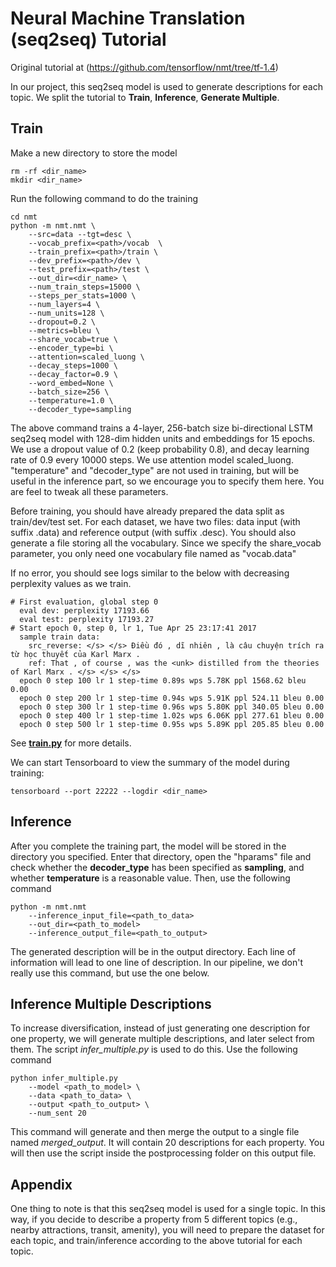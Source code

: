 # Neural Machine Translation (seq2seq) Tutorial

Original tutorial at (https://github.com/tensorflow/nmt/tree/tf-1.4)

In our project, this seq2seq model is used to generate descriptions for each topic. We split the tutorial to <b>Train</b>, <b>Inference</b>, <b>Generate Multiple</b>.

## Train

Make a new directory to store the model
``` shell
rm -rf <dir_name>
mkdir <dir_name>
```
Run the following command to do the training
``` shell
cd nmt
python -m nmt.nmt \
    --src=data --tgt=desc \
    --vocab_prefix=<path>/vocab  \
    --train_prefix=<path>/train \
    --dev_prefix=<path>/dev \
    --test_prefix=<path>/test \
    --out_dir=<dir_name> \
    --num_train_steps=15000 \
    --steps_per_stats=1000 \
    --num_layers=4 \
    --num_units=128 \
    --dropout=0.2 \
    --metrics=bleu \
    --share_vocab=true \
    --encoder_type=bi \
    --attention=scaled_luong \
    --decay_steps=1000 \
    --decay_factor=0.9 \
    --word_embed=None \
    --batch_size=256 \
    --temperature=1.0 \
    --decoder_type=sampling

```
The above command trains a 4-layer, 256-batch size bi-directional LSTM seq2seq model with 128-dim hidden units and embeddings for 15 epochs. We use a dropout value of 0.2 (keep probability 0.8), and decay learning rate of 0.9 every 10000 steps. We use attention model scaled_luong. "temperature" and "decoder_type" are not used in training, but will be useful in the inference part, so we encourage you to specify them here. You are feel to tweak all these parameters.

Before training, you should have already prepared the data split as train/dev/test set. For each dataset, we have two files: data input (with suffix .data) and reference output (with suffix .desc). You should also generate a file storing all the vocabulary. Since we specify the share_vocab parameter, you only need one vocabulary file named as "vocab.data"

If no error, you should see logs similar to the below with decreasing perplexity values as we train.

```
# First evaluation, global step 0
  eval dev: perplexity 17193.66
  eval test: perplexity 17193.27
# Start epoch 0, step 0, lr 1, Tue Apr 25 23:17:41 2017
  sample train data:
    src_reverse: </s> </s> Điều đó , dĩ nhiên , là câu chuyện trích ra từ học thuyết của Karl Marx .
    ref: That , of course , was the <unk> distilled from the theories of Karl Marx . </s> </s> </s>
  epoch 0 step 100 lr 1 step-time 0.89s wps 5.78K ppl 1568.62 bleu 0.00
  epoch 0 step 200 lr 1 step-time 0.94s wps 5.91K ppl 524.11 bleu 0.00
  epoch 0 step 300 lr 1 step-time 0.96s wps 5.80K ppl 340.05 bleu 0.00
  epoch 0 step 400 lr 1 step-time 1.02s wps 6.06K ppl 277.61 bleu 0.00
  epoch 0 step 500 lr 1 step-time 0.95s wps 5.89K ppl 205.85 bleu 0.00
```

See [**train.py**](nmt/train.py) for more details.

We can start Tensorboard to view the summary of the model during training:

``` shell
tensorboard --port 22222 --logdir <dir_name>
```

## Inference
After you complete the training part, the model will be stored in the directory you specified. Enter that directory, open the "hparams" file and check whether the <b>decoder_type</b> has been specified as <b>sampling</b>, and whether <b>temperature</b> is a reasonable value. Then, use the following command

``` shell
python -m nmt.nmt 
	--inference_input_file=<path_to_data>
	--out_dir=<path_to_model> 
	--inference_output_file=<path_to_output>
```

The generated description will be in the output directory. Each line of information will lead to one line of description. In our pipeline, we don't really use this command, but use the one below.

## Inference Multiple Descriptions
To increase diversification, instead of just generating one description for one property, we will generate multiple descriptions, and later select from them. The script *infer_multiple.py* is used to do this. Use the following command

``` shell
python infer_multiple.py 
	--model <path_to_model> \
	--data <path_to_data> \
	--output <path_to_output> \
	--num_sent 20
```

This command will generate and then merge the output to a single file named *merged_output*. It will contain 20 descriptions for each property. You will then use the script inside the postprocessing folder on this output file.

## Appendix
One thing to note is that this seq2seq model is used for a single topic. In this way, if you decide to describe a property from 5 different topics (e.g., nearby attractions, transit, amenity), you will need to prepare the dataset for each topic, and train/inference according to the above tutorial for each topic.

